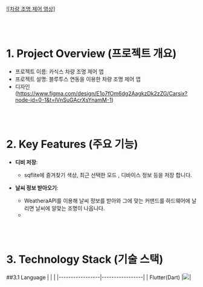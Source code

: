 
[![차량 조명 제어 영상]](https://youtube.com/shorts/x_4js_AQkw4?si=Y5eMFsBeEQuQWWJq) 

</a>

<br/>
<br/>

# 1. Project Overview (프로젝트 개요)
- 프로젝트 이름: 카식스 차량 조명 제어 앱
- 프로젝트 설명: 블루투스 연동을 이용한 차량 조명 제어 앱
- 디자인(https://www.figma.com/design/E1o7fOm6dg2AagkzDk2zZG/Carsix?node-id=0-1&t=lVnSuGAcrXsYnamM-1)

<br/>
<br/>

# 2. Key Features (주요 기능)
- **디비 저장**:
  - sqflite에 즐겨찾기 색상, 최근 선택한 모드 , 디바이스 정보 등을 저장 합니다.

- **날씨 정보 받아오기**:
  - WeatheraAPI를 이용해 날씨 정보를 받아와 그에 맞는 커맨드를 하드웨어에 날리면 날씨에 알맞는 조명이 나옵니다.
  - 

<br/>
<br/>

# 3. Technology Stack (기술 스택)
##3.1 Language
|  |  |
|-----------------|-----------------|
| Flutter(Dart)    |<img src="https://img.shields.io/badge/flutter-02569B?style=for-the-badge&logo=flutter&logoColor=white">| 


<br/>
<br/>



